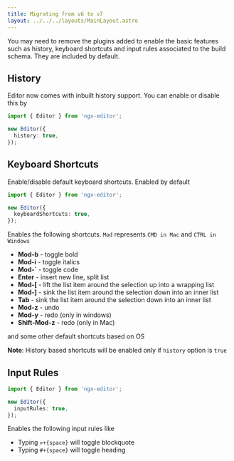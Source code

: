 ```yaml
---
title: Migrating from v6 to v7
layout: ../../../layouts/MainLayout.astro
---
```


You may need to remove the plugins added to enable the basic features such as history, keyboard shortcuts and input rules associated to the build schema. They are included by default.

## History

Editor now comes with inbuilt history support. You can enable or disable this by

```ts
import { Editor } from 'ngx-editor';

new Editor({
  history: true,
});
```

## Keyboard Shortcuts

Enable/disable default keyboard shortcuts. Enabled by default

```ts
import { Editor } from 'ngx-editor';

new Editor({
  keyboardShortcuts: true,
});
```

Enables the following shortcuts. `Mod` represents `CMD in Mac` and `CTRL in Windows`

- **Mod-b** - toggle bold
- **Mod-i** - toggle italics
- **Mod-`** - toggle code
- **Enter** - insert new line, split list
- **Mod-[** - lift the list item around the selection up into a wrapping list
- **Mod-]** - sink the list item around the selection down into an inner list
- **Tab** - sink the list item around the selection down into an inner list
- **Mod-z** - undo
- **Mod-y** - redo (only in windows)
- **Shift-Mod-z** - redo (only in Mac)

and some other default shortcuts based on OS

**Note**: History based shortcuts will be enabled only if `history` option is `true`

## Input Rules

```ts
import { Editor } from 'ngx-editor';

new Editor({
  inputRules: true,
});
```

Enables the following input rules like

- Typing `>+{space}` will toggle blockquote
- Typing `#+{space}` will toggle heading
